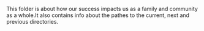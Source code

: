 This folder is about how our success impacts us as a family and community 
as a whole.It also contains info about the pathes to the current, next and 
previous directories.

